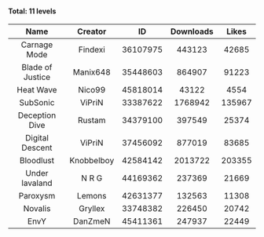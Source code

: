 #### Total: 11 levels

| Name | Creator | ID | Downloads | Likes |
|:---:|:---:|:---:|:---:|:---:|
| Carnage Mode | Findexi | 36107975 | 443123 | 42685
| Blade of Justice | Manix648 | 35448603 | 864907 | 91223
| Heat Wave | Nico99 | 45818014 | 43122 | 4554
| SubSonic | ViPriN | 33387622 | 1768942 | 135967
| Deception Dive | Rustam | 34379100 | 397549 | 25374
| Digital Descent | ViPriN | 37456092 | 877019 | 83685
| Bloodlust | Knobbelboy | 42584142 | 2013722 | 203355
| Under lavaland | N R G | 44169362 | 237369 | 21669
| Paroxysm | Lemons | 42631377 | 132563 | 11308
| Novalis | Gryllex | 33748382 | 226450 | 20742
| EnvY | DanZmeN | 45411361 | 247937 | 22449
